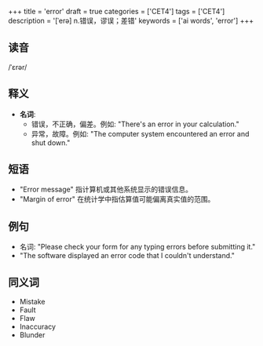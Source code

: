 +++
title = 'error'
draft = true
categories = ['CET4']
tags = ['CET4']
description = '[ˈerə] n.错误，谬误；差错'
keywords = ['ai words', 'error']
+++

## 读音
/ˈɛrər/

## 释义
- **名词**:
   - 错误，不正确，偏差。例如: "There's an error in your calculation."
   - 异常，故障。例如: "The computer system encountered an error and shut down."

## 短语
- "Error message" 指计算机或其他系统显示的错误信息。
- "Margin of error" 在统计学中指估算值可能偏离真实值的范围。

## 例句
- 名词: "Please check your form for any typing errors before submitting it."
- "The software displayed an error code that I couldn't understand."

## 同义词
- Mistake
- Fault
- Flaw
- Inaccuracy
- Blunder
